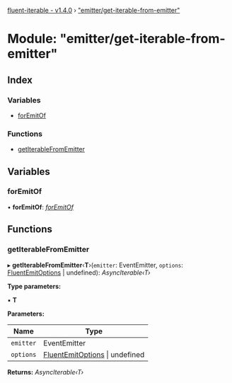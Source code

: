 [fluent-iterable - v1.4.0](../README.md) › ["emitter/get-iterable-from-emitter"](_emitter_get_iterable_from_emitter_.md)

# Module: "emitter/get-iterable-from-emitter"

## Index

### Variables

* [forEmitOf](_emitter_get_iterable_from_emitter_.md#foremitof)

### Functions

* [getIterableFromEmitter](_emitter_get_iterable_from_emitter_.md#getiterablefromemitter)

## Variables

###  forEmitOf

• **forEmitOf**: *[forEmitOf](_emitter_get_iterable_from_emitter_.md#foremitof)*

## Functions

###  getIterableFromEmitter

▸ **getIterableFromEmitter**‹**T**›(`emitter`: EventEmitter, `options`: [FluentEmitOptions](../interfaces/_types_base_.fluentemitoptions.md) | undefined): *AsyncIterable‹T›*

**Type parameters:**

▪ **T**

**Parameters:**

Name | Type |
------ | ------ |
`emitter` | EventEmitter |
`options` | [FluentEmitOptions](../interfaces/_types_base_.fluentemitoptions.md) &#124; undefined |

**Returns:** *AsyncIterable‹T›*

